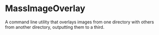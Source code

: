 # MassImageOverlay
A command line utility that overlays images from one directory with others from another directory, outputting them to a third.
